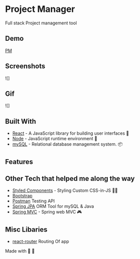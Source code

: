 # Project Manager

Full stack Project management tool

## Demo

[PM](https://github.com/riqs07)

## Screenshots
![]

## Gif

![]


## Built With

- [React](https://reactjs.org/) - A JavaScript library for building user interfaces 👗
- [Node](https://nodejs.org/en/) - JavaScript runtime environment 🧠
- [mySQL](https://www.mysql.com/) - Relational database management system.  📦

## Features



## Other Tech that helped me along the way
- [Styled Components](https://styled-components.com/) - Styling Custom CSS-in-JS 💅🏽
- [Bootstrap](https://getbootstrap.com/)
- [Postman](https://www.postman.com/)  Testing API
- [Spring JPA](https://sequelize.org/)  ORM Tool for mySQL & Java
- [Spring MVC](https://spring.io/) - Spring web MVC 🎮


## Misc Libaries
- [react-router](https://reactrouter.com/) Routing Of app

Made with 🎵 💖
